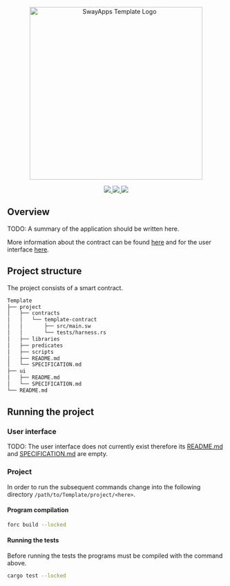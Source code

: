 <p align="center">
    <picture>
        <source media="(prefers-color-scheme: dark)" srcset=".docs/template-logo-dark-theme.png">
        <img alt="SwayApps Template Logo" width="400px" src=".docs/template-logo-light-theme.png">
    </picture>
</p>

<p align="center">
    <a href="https://crates.io/crates/forc/0.35.3" alt="forc">
        <img src="https://img.shields.io/badge/forc-v0.35.3-orange" />
    </a>
    <a href="https://crates.io/crates/fuel-core/0.17.3" alt="fuel-core">
        <img src="https://img.shields.io/badge/fuel--core-v0.17.3-yellow" />
    </a>
    <a href="https://crates.io/crates/fuels/0.37.1" alt="forc">
        <img src="https://img.shields.io/badge/fuels-v0.37.1-blue" />
    </a>
</p>

## Overview

TODO: A summary of the application should be written here.

More information about the contract can be found [here](./project/SPECIFICATION.md) and for the user interface [here](./ui/SPECIFICATION.md).

## Project structure

The project consists of a smart contract.

<!--Only show most important files e.g. script to run, build etc.-->

```sh
Template
├── project
│   ├── contracts
│   │   └── template-contract
│   │       ├── src/main.sw
│   │       └── tests/harness.rs
│   ├── libraries
│   ├── predicates
│   ├── scripts
│   ├── README.md
│   └── SPECIFICATION.md
├── ui
│   ├── README.md
│   └── SPECIFICATION.md
└── README.md
```

## Running the project

### User interface

TODO: The user interface does not currently exist therefore its [README.md](ui/README.md) and [SPECIFICATION.md](ui/SPECIFICATION.md) are empty.

### Project

In order to run the subsequent commands change into the following directory `/path/to/Template/project/<here>`.

#### Program compilation

```bash
forc build --locked
```

#### Running the tests

Before running the tests the programs must be compiled with the command above.

```bash
cargo test --locked
```